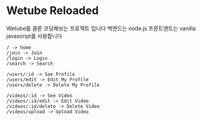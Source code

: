 # Wetube Reloaded
Wetube를 클론 코딩해보는 프로젝트 입니다
백엔드는 node.js 프론트엔트는 vanilla javascript를 사용합니다

    / -> home
    /join -> Join
    /login -> Login
    /search -> Search

    /users/:id -> See Profile
    /users/edit -> Edit My Profile
    /users/delete -> Delete My Profile

    /videos/:id -> See Video
    /videos/:id/edit -> Edit Video
    /videos/:id/delete -> Delete Video
    /videos/upload -> Upload Video  